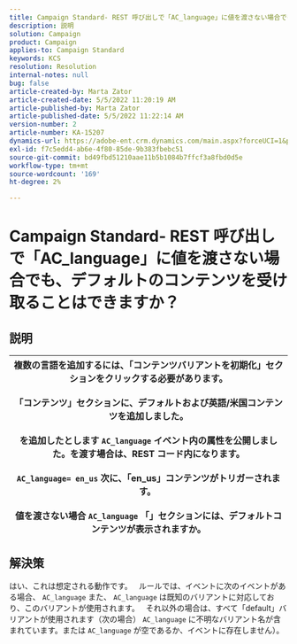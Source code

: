 ```yaml
---
title: Campaign Standard- REST 呼び出しで「AC_language」に値を渡さない場合でも、デフォルトのコンテンツを受け取ることはできますか？
description: 説明
solution: Campaign
product: Campaign
applies-to: Campaign Standard
keywords: KCS
resolution: Resolution
internal-notes: null
bug: false
article-created-by: Marta Zator
article-created-date: 5/5/2022 11:20:19 AM
article-published-by: Marta Zator
article-published-date: 5/5/2022 11:22:14 AM
version-number: 2
article-number: KA-15207
dynamics-url: https://adobe-ent.crm.dynamics.com/main.aspx?forceUCI=1&pagetype=entityrecord&etn=knowledgearticle&id=64ef1f53-65cc-ec11-a7b5-6045bd00dbbc
exl-id: f7c5edd4-ab6e-4f80-85de-9b383fbebc51
source-git-commit: bd49fbd51210aae11b5b1084b7ffcf3a8fbd0d5e
workflow-type: tm+mt
source-wordcount: '169'
ht-degree: 2%

---
```


# Campaign Standard- REST 呼び出しで「AC_language」に値を渡さない場合でも、デフォルトのコンテンツを受け取ることはできますか？

## 説明



| 複数の言語を追加するには、「コンテンツバリアントを初期化」セクションをクリックする必要があります。<br>   <br>  「コンテンツ」セクションに、デフォルトおよび英語/米国コンテンツを追加しました。<br>   <br>  を追加したとします `AC_language` イベント内の属性を公開しました。を渡す場合は、REST コード内になります。<br><br>  `AC_language= en_us` 次に、「en_us」コンテンツがトリガーされます。 <br><br>  値を渡さない場合 `AC_language` 「」セクションには、デフォルトコンテンツが表示されますか。 |
| --- |



## 解決策


はい、これは想定される動作です。
 
ルールでは、イベントに次のイベントがある場合、 `AC_language` また、 `AC_language` は既知のバリアントに対応しており、このバリアントが使用されます。
 
それ以外の場合は、すべて「default」バリアントが使用されます（次の場合） `AC_language` に不明なバリアント名が含まれています。または `AC_language` が空であるか、イベントに存在しません）。
